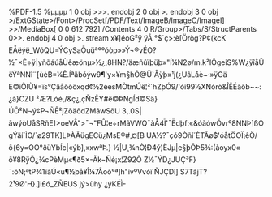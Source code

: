%PDF-1.5 %µµµµ 1 0 obj >>>. endobj 2 0 obj >. endobj 3 0 obj >/ExtGState>/Font>/ProcSet\[/PDF/Text/ImageB/ImageC/ImageI\] >>/MediaBox\[ 0 0 612 792\] /Contents 4 0 R/Group>/Tabs/S/StructParents 0>>. endobj 4 0 obj >. stream x¥\]éoG²ÿ ÿÃ °$\`ç>:è\[Öròg?P¢(kcK EÅëýë\_WõQU=ÝCySaÕuüªººóòp»»Ý¬®vÉO?½¯×É÷ÿ|yñõáúåÙêæönµ»½¿;8HN?/äæñûïþüþ»"Í¼N2ø/m.k²IÕgeiS%W¿ÿîåÛëÝªNNî¨\[ùèB=¼Ê.Íªäbóýw9¶'y×¥m§hÕ@Ü\`Åÿþ»¹j(¿UãLåè~·»ÿGäE©iÔIÙ¥=ïs°Çäåôõöxqd¢½2éesMÒtmÚë¦²´hZþÓ9/'ói99½XNórò&ÎÊÉâôb~~:¿à}CZU ­²Æ?Lóé,/&ç¿,çÑzÊY#ë©ÞNgÍd©Sä}ÚÔ²N¬ý¢P¬ÑÊ²jZõäôdZMãwSõU 3,.0S|ãwýòUåSRñE\]>oeVÂ">¯¬"FÛ¦e÷rMãVWQ¯àÅ4Ï'¯Ëdþf:«&óãówÓvrº8NNÞ\]ßOgÝäí´ÌO/\`ø29TK\]LÞÀÃügECü¿MsE®#,¤\[B UA½?¯çó9Òñí´ÈTÃø$'óåtÖOÏ¡êÖ/õ{6y=OO°ðüYbÍc|«ýb\],»xwªÞ.} ½|U¸¾nÒ¦Ð4ý)ËJµ|e§þÕÞ5¾:(àoyx0« õ¥8RÿÕ¿¾cP­èMµ«¶ð5×-Ãk¬Ñé¡x¦Z92Õ Z½¯ÝD¿JUÇ³F}¯:óN;ªtP¾1ïàÚ«u¶½þå¥Î¼7Ãoõ°ª\]h"ivºVvóï ÑJÇDì\] S7TãjT?2¹9Ø'H}.\]i£ó\_ZÑEUS jý>ùhy ¿ýKÉÌ-